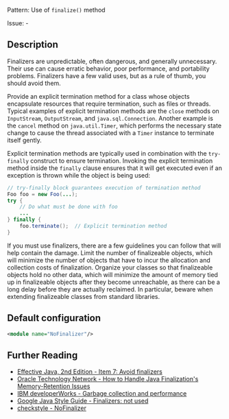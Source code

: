 Pattern: Use of `finalize()` method

Issue: -

## Description

Finalizers are unpredictable, often dangerous, and generally unnecessary. Their use can cause erratic behavior, poor performance, and portability problems. Finalizers have a few valid uses, but as a rule of thumb, you should avoid them.

Provide an explicit termination method for a class whose objects encapsulate resources that require termination, such as files or threads. Typical examples of explicit termination methods are the `close` methods on `InputStream`, `OutputStream`, and `java.sql.Connection`. Another example is the `cancel` method on `java.util.Timer`, which performs the necessary state change to cause the thread associated with a `Timer` instance to terminate itself gently. 

Explicit termination methods are typically used in combination with the `try-finally` construct to ensure termination. Invoking the explicit termination method inside the `finally` clause ensures that it will get executed even if an exception is thrown while the object is being used:


```java
// try-finally block guarantees execution of termination method
Foo foo = new Foo(...);
try {
    // Do what must be done with foo
    ...
} finally {
    foo.terminate();  // Explicit termination method
}
```


If you must use finalizers, there are a few guidelines you can follow that will help contain the damage. Limit the number of finalizeable objects, which will minimize the number of objects that have to incur the allocation and collection costs of finalization. Organize your classes so that finalizeable objects hold no other data, which will minimize the amount of memory tied up in finalizeable objects after they become unreachable, as there can be a long delay before they are actually reclaimed. In particular, beware when extending finalizeable classes from standard libraries.

## Default configuration

```xml
<module name="NoFinalizer"/>
```

## Further Reading

* [Effective Java, 2nd Edition - Item 7: Avoid finalizers](http://www.informit.com/articles/article.aspx?p=1216151&seqNum=7)
* [Oracle Technology Network - How to Handle Java Finalization's Memory-Retention Issues](http://www.oracle.com/technetwork/java/javamail/finalization-137655.html)
* [IBM developerWorks - Garbage collection and performance](https://www.ibm.com/developerworks/java/library/j-jtp01274/index.html)
* [Google Java Style Guide - Finalizers: not used](https://google.github.io/styleguide/javaguide.html#s6.4-finalizers)
* [checkstyle - NoFinalizer](http://checkstyle.sourceforge.net/config_coding.html#NoFinalizer)
